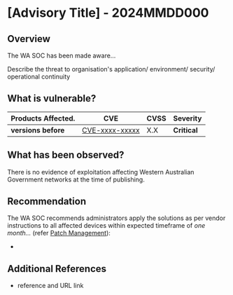 # \[Advisory Title\] - 2024MMDD000

## Overview

The WA SOC has been made aware…

Describe the threat to organisation's application/ environment/ security/ operational continuity

## What is vulnerable?

| Products Affected.  | CVE                                                               | CVSS | Severity     |
| ------------------- | ----------------------------------------------------------------- | ---- | ------------ |
| **versions before** | [CVE-xxxx-xxxxx](https://nvd.nist.gov/vuln/detail/CVE-xxxx-xxxxx) | X.X  | **Critical** |

## What has been observed?

There is no evidence of exploitation affecting Western Australian Government networks at the time of publishing.

## Recommendation

The WA SOC recommends administrators apply the solutions as per vendor instructions to all affected devices within expected timeframe of *one month...* (refer [Patch Management](../guidelines/patch-management.md)):

- <Vendor URL>

## Additional References

- reference and URL link
